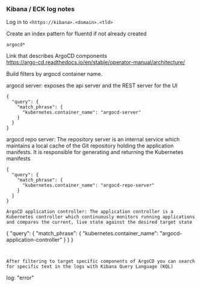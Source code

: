 ### Kibana / ECK log notes

Log in to `<https://kibana>.<domain>.<tld>`

Create an index pattern for fluentd if not already created

```
argocd*
```

Link that describes ArgoCD components  
https://argo-cd.readthedocs.io/en/stable/operator-manual/architecture/  
  
Build filters by argocd container name.
  
argocd server: exposes the api server and the REST server for the UI

```
{
  "query": {
    "match_phrase": {
      "kubernetes.container_name": "argocd-server"
    }
  }
}
```

argocd repo server: The repository server is an internal service which maintains a local cache of the Git repository holding the application manifests. It is responsible for generating and returning the Kubernetes manifests

```
{
  "query": {
    "match_phrase": {
      "kubernetes.container_name": "argocd-repo-server"
    }
  }
}

ArgoCD application controller: The application controller is a Kubernetes controller which continuously monitors running applications and compares the current, live state against the desired target state
```

{
  "query": {
    "match_phrase": {
      "kubernetes.container_name": "argocd-application-controller"
    }
  }
}

```


After filtering to target specific components of ArgoCD you can search for specific text in the logs with Kibana Query Language (KQL)
```

log: "error"

```
